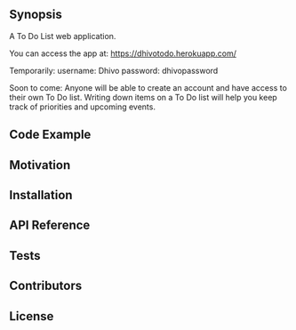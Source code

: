 ## Synopsis

A To Do List web application.

You can access the app at:
https://dhivotodo.herokuapp.com/

Temporarily: 
username: Dhivo
password: dhivopassword

Soon to come:
Anyone will be able to create an account and have access to their own To Do list. 
Writing down items on a To Do list will help you keep track of priorities and upcoming events. 

## Code Example


## Motivation


## Installation


## API Reference


## Tests


## Contributors


## License
